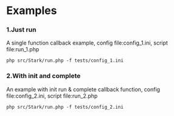 Examples
==========

### 1.Just run

A single function callback example, config file:config_1.ini, script file:run_1.php
```
php src/Stark/run.php -f tests/config_1.ini
```

### 2.With init and complete
An example with init run & complete callback function, config file:config_2.ini, script file:run_2.php
```
php src/Stark/run.php -f tests/config_2.ini
```
